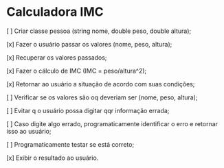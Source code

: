 # Calculadora IMC

[ ] Criar classe pessoa (string nome, double peso, double altura);

[x] Fazer o usuário passar os valores (nome, peso, altura);

[x] Recuperar os valores passados;

[x] Fazer o cálculo de IMC (IMC = peso/altura^2);

[x] Retornar ao usuário a situação de acordo com suas condições;

[ ] Verificar se os valores são oq deveriam ser (nome, peso, altura);

[ ] Evitar q o usuário possa digitar qqr informação errada;

[ ] Caso digite algo errado, programaticamente identificar o erro e retornar isso ao usuário;

[ ] Programaticamente testar se está correto;

[x] Exibir o resultado ao usuário.
